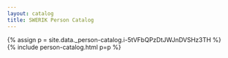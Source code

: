 ```yaml
---
layout: catalog
title: SWERIK Person Catalog
---
```

{% assign p = site.data._person-catalog.i-5tVFbQPzDtJWJnDVSHz3TH %}
{% include person-catalog.html p=p %}

